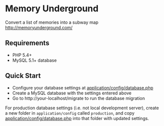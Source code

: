 # Memory Underground

Convert a list of memories into a subway map http://memoryunderground.com/

## Requirements

* PHP 5.4+
* MySQL 5.1+ database

## Quick Start

* Configure your database settings at [application/config/database.php](blob/master/application/config/database.php)
* Create a MySQL database with the settings entered above
* Go to http://your-localhost/migrate to run the database migration

For production database settings (i.e. not local development server), create a new folder in `application/config` called `production`, and copy [application/config/database.php](blob/master/application/config/database.php) into that folder with updated settings.
